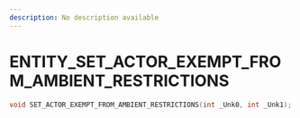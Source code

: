 ```yaml
---
description: No description available 
---
```


# ENTITY\_SET_ACTOR_EXEMPT_FROM_AMBIENT_RESTRICTIONS

```cpp
void SET_ACTOR_EXEMPT_FROM_AMBIENT_RESTRICTIONS(int _Unk0, int _Unk1);
```